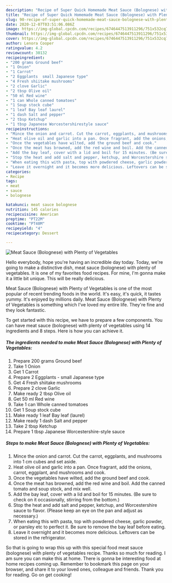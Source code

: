 ```yaml
---
description: "Recipe of Super Quick Homemade Meat Sauce (Bolognese) with Plenty of Vegetables"
title: "Recipe of Super Quick Homemade Meat Sauce (Bolognese) with Plenty of Vegetables"
slug: 90-recipe-of-super-quick-homemade-meat-sauce-bolognese-with-plenty-of-vegetables
date: 2020-12-07T03:51:06.086Z
image: https://img-global.cpcdn.com/recipes/6746447513911296/751x532cq70/meat-sauce-bolognese-with-plenty-of-vegetables-recipe-main-photo.jpg
thumbnail: https://img-global.cpcdn.com/recipes/6746447513911296/751x532cq70/meat-sauce-bolognese-with-plenty-of-vegetables-recipe-main-photo.jpg
cover: https://img-global.cpcdn.com/recipes/6746447513911296/751x532cq70/meat-sauce-bolognese-with-plenty-of-vegetables-recipe-main-photo.jpg
author: Lenora Cooper
ratingvalue: 4.2
reviewcount: 30132
recipeingredient:
- "200 grams Ground beef"
- "1 Onion"
- "1 Carrot"
- "2 Eggplants  small Japanese type"
- "4 Fresh shiitake mushrooms"
- "2 clove Garlic"
- "2 tbsp Olive oil"
- "50 ml Red wine"
- "1 can Whole canned tomatoes"
- "1 Soup stock cube"
- "1 leaf Bay leaf laurel"
- "1 dash Salt and pepper"
- "2 tbsp Ketchup"
- "1 tbsp Japanese Worcestershirestyle sauce"
recipeinstructions:
- "Mince the onion and carrot. Cut the carrot, eggplants, and mushrooms into 1 cm cubes and set aside."
- "Heat olive oil and garlic into a pan. Once fragrant, add the onions, carrot, eggplant, and mushrooms and cook."
- "Once the vegetables have wilted, add the ground beef and cook."
- "Once the meat has browned, add the red wine and boil. Add the canned tomato and soup stock, and mix well."
- "Add the bay leaf, cover with a lid and boil for 15 minutes. (Be sure to check on it occasionally, stirring from the bottom.)"
- "Stop the heat and add salt and pepper, ketchup, and Worcestershire sauce to flavor. (Please keep an eye on the pan and adjust as necessary.)"
- "When eating this with pasta, top with powdered cheese, garlic powder, or parsley etc to perfect it. Be sure to remove the bay leaf before eating."
- "Leave it overnight and it becomes more delicious. Leftovers can be stored in the refrigerator."
categories:
- Recipe
tags:
- meat
- sauce
- bolognese

katakunci: meat sauce bolognese 
nutrition: 145 calories
recipecuisine: American
preptime: "PT22M"
cooktime: "PT40M"
recipeyield: "4"
recipecategory: Dessert

---
```



![Meat Sauce (Bolognese) with Plenty of Vegetables](https://img-global.cpcdn.com/recipes/6746447513911296/751x532cq70/meat-sauce-bolognese-with-plenty-of-vegetables-recipe-main-photo.jpg)

Hello everybody, hope you're having an incredible day today. Today, we're going to make a distinctive dish, meat sauce (bolognese) with plenty of vegetables. It is one of my favorites food recipes. For mine, I'm gonna make it a little bit unique. This will be really delicious.



Meat Sauce (Bolognese) with Plenty of Vegetables is one of the most popular of recent trending foods in the world. It's easy, it's quick, it tastes yummy. It's enjoyed by millions daily. Meat Sauce (Bolognese) with Plenty of Vegetables is something which I've loved my entire life. They're fine and they look fantastic.


To get started with this recipe, we have to prepare a few components. You can have meat sauce (bolognese) with plenty of vegetables using 14 ingredients and 8 steps. Here is how you can achieve it.

<!--inarticleads1-->

##### The ingredients needed to make Meat Sauce (Bolognese) with Plenty of Vegetables:

1. Prepare 200 grams Ground beef
1. Take 1 Onion
1. Get 1 Carrot
1. Prepare 2 Eggplants - small Japanese type
1. Get 4 Fresh shiitake mushrooms
1. Prepare 2 clove Garlic
1. Make ready 2 tbsp Olive oil
1. Get 50 ml Red wine
1. Take 1 can Whole canned tomatoes
1. Get 1 Soup stock cube
1. Make ready 1 leaf Bay leaf (laurel)
1. Make ready 1 dash Salt and pepper
1. Take 2 tbsp Ketchup
1. Prepare 1 tbsp Japanese Worcestershire-style sauce




<!--inarticleads2-->

##### Steps to make Meat Sauce (Bolognese) with Plenty of Vegetables:

1. Mince the onion and carrot. Cut the carrot, eggplants, and mushrooms into 1 cm cubes and set aside.
1. Heat olive oil and garlic into a pan. Once fragrant, add the onions, carrot, eggplant, and mushrooms and cook.
1. Once the vegetables have wilted, add the ground beef and cook.
1. Once the meat has browned, add the red wine and boil. Add the canned tomato and soup stock, and mix well.
1. Add the bay leaf, cover with a lid and boil for 15 minutes. (Be sure to check on it occasionally, stirring from the bottom.)
1. Stop the heat and add salt and pepper, ketchup, and Worcestershire sauce to flavor. (Please keep an eye on the pan and adjust as necessary.)
1. When eating this with pasta, top with powdered cheese, garlic powder, or parsley etc to perfect it. Be sure to remove the bay leaf before eating.
1. Leave it overnight and it becomes more delicious. Leftovers can be stored in the refrigerator.




So that is going to wrap this up with this special food meat sauce (bolognese) with plenty of vegetables recipe. Thanks so much for reading. I am sure you can make this at home. There is gonna be interesting food at home recipes coming up. Remember to bookmark this page on your browser, and share it to your loved ones, colleague and friends. Thank you for reading. Go on get cooking!
